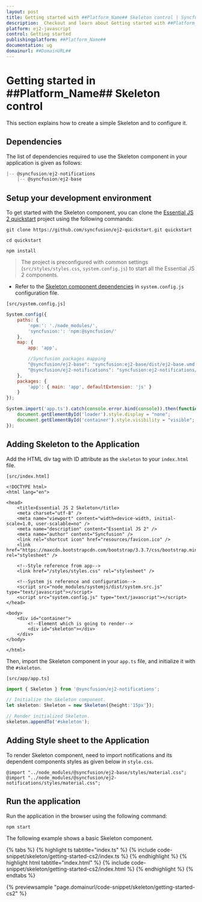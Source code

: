 ```yaml
---
layout: post
title: Getting started with ##Platform_Name## Skeleton control | Syncfusion
description:  Checkout and learn about Getting started with ##Platform_Name## Skeleton control of Syncfusion Essential JS 2 and more details.
platform: ej2-javascript
control: Getting started 
publishingplatform: ##Platform_Name##
documentation: ug
domainurl: ##DomainURL##
---
```


# Getting started in ##Platform_Name## Skeleton control

This section explains how to create a simple Skeleton and to configure it.

## Dependencies

The list of dependencies required to use the Skeleton component in your application is given as follows:

```js
|-- @syncfusion/ej2-notifications
    |-- @syncfusion/ej2-base
```

## Setup your development environment

To get started with the Skeleton component, you can clone the [Essential JS 2 quickstart](https://github.com/syncfusion/ej2-quickstart)
project using the following commands:

```
git clone https://github.com/syncfusion/ej2-quickstart.git quickstart

cd quickstart

npm install
```

> The project is preconfigured with common settings (`src/styles/styles.css`, `system.config.js`) to start all the Essential JS 2 components.

* Refer to the [Skeleton component dependencies](./getting-started#dependencies) in `system.config.js` configuration file.

`[src/system.config.js]`

```js
System.config({
    paths: {
        'npm:': './node_modules/',
        'syncfusion:': 'npm:@syncfusion/'
    },
    map: {
        app: 'app',

        //Syncfusion packages mapping
        "@syncfusion/ej2-base": "syncfusion:ej2-base/dist/ej2-base.umd.min.js",
        "@syncfusion/ej2-notifications": "syncfusion:ej2-notifications/dist/ej2-notifications.umd.min.js",
    },
    packages: {
        'app': { main: 'app', defaultExtension: 'js' }
    }
});

System.import('app.ts').catch(console.error.bind(console)).then(function () {
    document.getElementById('loader').style.display = "none";
    document.getElementById('container').style.visibility = "visible";
});
```

## Adding Skeleton to the Application

Add the HTML div tag with ID attribute as the `skeleton` to your `index.html` file.

`[src/index.html]`

```
<!DOCTYPE html>
<html lang="en">

<head>
    <title>Essential JS 2 Skeleton</title>
    <meta charset="utf-8" />
    <meta name="viewport" content="width=device-width, initial-scale=1.0, user-scalable=no" />
    <meta name="description" content="Essential JS 2" />
    <meta name="author" content="Syncfusion" />
    <link rel="shortcut icon" href="resources/favicon.ico" />
    <link href="https://maxcdn.bootstrapcdn.com/bootstrap/3.3.7/css/bootstrap.min.css" rel="stylesheet" />

    <!--Style reference from app-->
    <link href="/styles/styles.css" rel="stylesheet" />

    <!--System js reference and configuration-->
    <script src="node_modules/systemjs/dist/system.src.js" type="text/javascript"></script>
    <script src="system.config.js" type="text/javascript"></script>
</head>

<body>
    <div id="container">
        <!--Element which is going to render-->
        <div id="skeleton"></div>
    </div>
</body>

</html>
```

Then, import the Skeleton component in your `app.ts` file, and initialize it with the `#skeleton`.

`[src/app/app.ts]`

```ts
import { Skeleton } from '@syncfusion/ej2-notifications';

// Initialize the Skeleton component.
let skeleton: Skeleton = new Skeleton({height:'15px'});

// Render initialized Skeleton.
skeleton.appendTo('#skeleton');
```

## Adding Style sheet to the Application

To render Skeleton component, need to import notifications and its dependent components styles as given below in `style.css`.

```
@import "../node_modules/@syncfusion/ej2-base/styles/material.css";
@import "../node_modules/@syncfusion/ej2-notifications/styles/material.css";
```

## Run the application

Run the application in the browser using the following command:

```
npm start
```

The following example shows a basic Skeleton component.

{% tabs %}
{% highlight ts tabtitle="index.ts" %}
{% include code-snippet/skeleton/getting-started-cs2/index.ts %}
{% endhighlight %}
{% highlight html tabtitle="index.html" %}
{% include code-snippet/skeleton/getting-started-cs2/index.html %}
{% endhighlight %}
{% endtabs %}
          
{% previewsample "page.domainurl/code-snippet/skeleton/getting-started-cs2" %}
